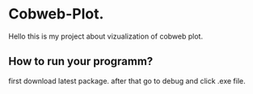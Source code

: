 # Cobweb-Plot.
Hello this is my project about vizualization of cobweb plot. 

## How to run your programm? 

first download latest package. after that go to debug and click .exe file.
